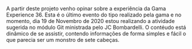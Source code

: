 A partir deste projeto venho opinar sobre a experiência da Gama Experience 36. Esta é o último evento do tipo realizado pela gama e no momento, dia 19 de Novembro de 2020 estou realizando a atividade sugerida no módulo Git ministrada pelo JC Bombardelli. O contéudo está dinâmico de se assistir, contendo informações de forma simples e fácil o que parecia ser um monstro de sete cabeças.